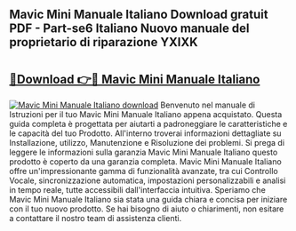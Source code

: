 ## Mavic Mini Manuale Italiano Download gratuit PDF - Part-se6 Italiano Nuovo manuale del proprietario di riparazione YXIXK

# <h2><a href="http://dfckn5.blite.top/?on=Mavic+Mini+Manuale+Italiano">🔗Download 👉🔴 Mavic Mini Manuale Italiano</a></h2>

[![Mavic Mini Manuale Italiano download](https://i.imgur.com/lujVjoI.png)](http://dfckn5.blite.top/?on=Mavic+Mini+Manuale+Italiano)
Benvenuto nel manuale di Istruzioni per il tuo Mavic Mini Manuale Italiano appena acquistato. Questa guida completa è progettata per aiutarti a padroneggiare le caratteristiche e le capacità del tuo Prodotto. All'interno troverai informazioni dettagliate su Installazione, utilizzo, Manutenzione e Risoluzione dei problemi. Si prega di leggere le informazioni sulla garanzia Mavic Mini Manuale Italiano questo prodotto è coperto da una garanzia completa. Mavic Mini Manuale Italiano offre un'impressionante gamma di funzionalità avanzate, tra cui Controllo Vocale, sincronizzazione automatica, impostazioni personalizzabili e analisi in tempo reale, tutte accessibili dall'interfaccia intuitiva. Speriamo che Mavic Mini Manuale Italiano sia stata una guida chiara e concisa per iniziare con il tuo nuovo prodotto. Se hai bisogno di aiuto o chiarimenti, non esitare a contattare il nostro team di assistenza clienti.
